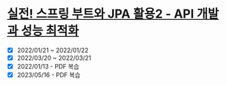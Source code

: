 # [실전! 스프링 부트와 JPA 활용2 - API 개발과 성능 최적화](https://www.inflearn.com/course/%EC%8A%A4%ED%94%84%EB%A7%81%EB%B6%80%ED%8A%B8-JPA-API%EA%B0%9C%EB%B0%9C-%EC%84%B1%EB%8A%A5%EC%B5%9C%EC%A0%81%ED%99%94/dashboard)

- [x] 2022/01/21 ~ 2022/01/22
- [x] 2022/03/20 ~ 2022/03/21
- [x] 2022/01/13 - PDF 복습
- [x] 2023/05/16 - PDF 복습
